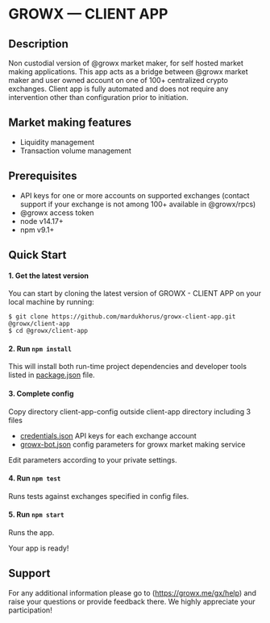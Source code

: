 # GROWX — CLIENT APP

## Description

Non custodial version of @growx market maker, for self hosted market making applications. This app acts as a bridge between @growx market maker and user owned account on one of 100+ centralized crypto exchanges. Client app is fully automated and does not require any intervention other than configuration prior to initiation.

## Market making features

- Liquidity management
- Transaction volume management

## Prerequisites

- API keys for one or more accounts on supported exchanges (contact support if your exchange is not among 100+ available in @growx/rpcs)
- @growx access token 
- node v14.17+
- npm v9.1+

## Quick Start

#### 1. Get the latest version

You can start by cloning the latest version of GROWX - CLIENT APP on your
local machine by running:

```shell
$ git clone https://github.com/mardukhorus/growx-client-app.git @growx/client-app
$ cd @growx/client-app
```

#### 2. Run `npm install`

This will install both run-time project dependencies and developer tools listed
in [package.json](package.json) file.

#### 3. Complete config

Copy directory client-app-config outside client-app directory including 3 files
- [credentials.json](credentials.json) API keys for each exchange account
- [growx-bot.json](growx-bot.json) config parameters for growx market making service

Edit parameters according to your private settings.

#### 4. Run `npm test`

Runs tests against exchanges specified in config files.

#### 5. Run `npm start`

Runs the app.

Your app is ready!

## Support

For any additional information please go to (https://growx.me/gx/help) and raise your questions or provide feedback there. We highly appreciate your participation!
